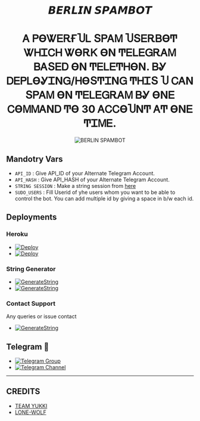 <h1 align="center">
  <b> 𝘽𝙀𝙍𝙇𝙄𝙉 𝙎𝙋𝘼𝙈𝘽𝙊𝙏 </b>
</h1>
<h1 align="center">
  <b>Ꭺ ᏢϴᏔᎬᎡҒႮᏞ ՏᏢᎪᎷ ႮՏᎬᎡᏴϴͲ ᏔᎻᏆᏟᎻ ᏔϴᎡᏦ ϴΝ ͲᎬᏞᎬᏀᎡᎪᎷ ᏴᎪՏᎬᎠ ϴΝ ͲᎬᏞᎬͲᎻϴΝ. ᏴᎽ ᎠᎬᏢᏞϴᎽᏆΝᏀ/ᎻϴՏͲᏆΝᏀ ͲᎻᏆՏ Ⴎ ᏟᎪΝ ՏᏢᎪᎷ ϴΝ ͲᎬᏞᎬᏀᎡᎪᎷ ᏴᎽ ϴΝᎬ ᏟϴᎷᎷᎪΝᎠ Ͳϴ 30 ᎪᏟᏟϴႮΝͲ ᎪͲ ϴΝᎬ ͲᏆᎷᎬ.</b>
</h1>
<p align="center">
  <img src="https://te.legra.ph/file/84ba366dd4bd8fbd416de.jpg" alt="BERLIN SPAMBOT">
</p>


## Mandotry Vars 

   - `API_ID` :  Give API_ID of your Alternate Telegram Account.
   - `API_HASH` :  Give API_HASH of your Alternate Telegram Account.
   - `STRING SESSION` :  Make a string session from [here](https://replit.com/SHAURYAPP/Berlin-Spambot#main.py)
   - `SUDO_USERS` :  Fill Userid of yhe users whom you want to be able to control the bot. You can add multiple id by giving a space in b/w each id.


## Deployments

### Heroku

- [![Deploy](https://www.herokucdn.com/deploy/button.svg)](https://heroku.com/deploy)
- [![Deploy](https://img.shields.io/badge/DEPLOY%20VIA%20TELEGRAM%20BOT-blueviolet?style=for-the-badge&logo=telegram)](https://telegram.dog/XTZ_HerokuBot?start=c2FqYWxyb2NrL0Jlcmxpbi1TcGFtYm90IG1haW4)



### String Generator
- [![GenerateString](https://camo.githubusercontent.com/b8f040a155a621627eaf4fbc3d2bfc3201053c9184981c58a3195c6254865865/68747470733a2f2f696d672e736869656c64732e696f2f62616467652f47656e65726174652532304f6e2532305265706c2d626c756576696f6c65743f7374796c653d666f722d7468652d6261646765266c6f676f3d6170707665796f72)](https://replit.com/SHAURYA_7H/Berlin-Spambot#main.py)
- [![GenerateString](https://img.shields.io/badge/GENRATE%20ON%20TELEGRAM-blueviolet?style=for-the-badge&logo=telegram)](https://t.me/sessiongenro_bot)
### Contact Support
Any queries or issue contact 
- [![GenerateString](https://img.shields.io/badge/DM%20ON%20TELEGRAM-blueviolet?style=for-the-badge&logo=telegram)](https://t.me/nouseridfound_bot)

## Telegram 🏪
- [![Telegram Group](https://img.shields.io/badge/Telegram-Group-brightgreen)](https://t.me/BERLINGODSPAM)
- [![Telegram Channel](https://img.shields.io/badge/Telegram-Channel-brightgreen)](https://t.me/BERLINSPAMM)

------
## CREDITS
- [TEAM YUKKI](https://github.com/notreallyshikhar)
- [LONE-WOLF](https://github.com/Lone-Wolf250)
